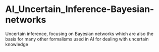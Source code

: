 # AI_Uncertain_Inference-Bayesian-networks
 Uncertain inference, focusing on Bayesian networks which are also the basis for many other formalisms used in AI for dealing with uncertain knowledge
